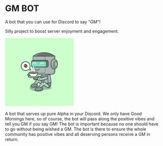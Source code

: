 
# GM BOT

A bot that you can use for Discord to say "GM"!

Silly project to boost server enjoyment and engagement. 

![A GM bot](https://github.com/AngelLozan/Discord-GM-bot/blob/main/gm.jpeg?raw=true)


A bot that serves up pure Alpha in your Discord. We only have Good Mornings here, so of course, the bot will pass along the positive vibes and tell you GM if you say GM! The bot is important because no one should have to go without being wished a GM. The bot is there to ensure the whole community has positive vibes and all deserving persons receive a GM in return. 

